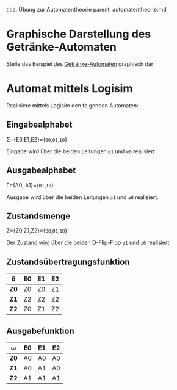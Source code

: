 title: Übung zur Automatentheorie
parent: automatentheorie.md

# Graphische Darstellung des Getränke-Automaten
Stelle das Beispiel des [Getränke-Automaten](automatentheorie.html#beispiel-getrankeautomat) graphisch dar

# Automat mittels Logisim
Realisiere mittels Logisim den folgenden Automaten:

## Eingabealphabet
Σ={E0,E1,E2}={<code>00</code>,<code>01</code>,<code>10</code>}

Eingabe wird über die beiden Leitungen <code>e1</code> und <code>e0</code> realisiert.
## Ausgabealphabet
Γ={A0, A1}={<code>01</code>,<code>10</code>}

Ausgabe wird über die beiden Leitungen <code>a1</code> und <code>a0</code> realisiert.
## Zustandsmenge
Z={Z0,Z1,Z2}={<code>00</code>,<code>01</code>,<code>10</code>}

Der Zustand wird über die beiden D-Flip-Flop <code>z1</code> und <code>z0</code> realisiert.

## Zustandsübertragungsfunktion

δ | **E0** | **E1** | **E2**
:---:|:---:|:---:|:---:
**Z0** | Z0 | Z0 | Z1
**Z1** | Z2 | Z2 | Z2
**Z2** | Z0 | Z1 | Z2

## Ausgabefunktion

ω | **E0** | **E1** | **E2**
:---:|:---:|:---:|:---:
**Z0** | A0 | A0 | A0
**Z1** | A0 | A1 | A0
**Z2** | A1 | A1 | A1
